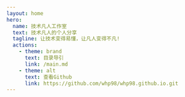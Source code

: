 ```yaml
---
layout: home
hero:
  name: 技术凡人工作室
  text: 技术凡人的个人分享
  tagline: 让技术变得易懂，让凡人变得不凡!
  actions:
    - theme: brand
      text: 目录导引
      link: /main.md
    - theme: alt
      text: 查看Github
      link: https://github.com/whp98/whp98.github.io.git
---
```

